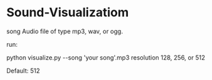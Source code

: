 # Sound-Visualizatiom

song
Audio file of type mp3, wav, or ogg.



run:

python visualize.py --song 'your song'.mp3
resolution
128, 256, or 512

Default: 512
